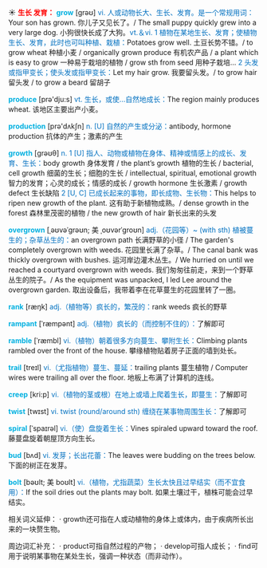 ☀ <font color="red">**生长 发育：**</font>
<font color="sky blue">**grow**</font> [ɡrəʊ] 
<font color="#0070c0">vi. 人或动物长大、生长、发育。是一个常规用词：</font>Your son has grown. 你儿子又见长了。/ The small puppy quickly grew into a very large dog. 小狗很快长成了大狗。<font color="#0070c0">vt.＆vi. 1 植物在某地生长、发育；使植物生长、发育，此时也可叫种植、栽植：</font>Potatoes grow well. 土豆长势不错。/ to grow wheat 种植小麦 / organically grown produce 有机农产品 / a plant which is easy to grow 一种易于栽培的植物 / grow sth from seed 用种子栽培… <font color="#0070c0">2 头发或指甲变长；使头发或指甲变长：</font>Let my hair grow. 我要留头发。/ to grow hair 留头发 / to grow a beard 留胡子

<font color="sky blue">**produce**</font> [prə'dju:s] 
<font color="#0070c0">vt. 生长，或使…自然地成长：</font>The region mainly produces wheat. 该地区主要出产小麦。

<font color="sky blue">**production**</font> [prə'dʌkʃn] 
<font color="#0070c0">n. [U] 自然的产生或分泌：</font>antibody, hormone production 抗体的产生；激素的产生

<font color="sky blue">**growth**</font> [ɡrəʊθ] 
<font color="#0070c0">n. 1 [U] 指人、动物或植物在身体、精神或情感上的成长、发育、生长：</font>body growth 身体发育 / the plant’s growth 植物的生长 / bacterial, cell growth 细菌的生长；细胞的生长 / intellectual, spiritual, emotional growth 智力的发育；心灵的成长；情感的成长 / growth hormone 生长激素 / growth defect 生长缺陷 <font color="#0070c0">2 [U, C] 已成长起来的事物，即长成物、生长物：</font>This helps to ripen new growth of the plant. 这有助于新植物成熟。/ dense growth in the forest 森林里茂密的植物 / the new growth of hair 新长出来的头发
           
<font color="sky blue">**overgrown**</font> [ˌəʊvəˈgrəʊn; 美 ˌoʊvərˈgroʊn]
<font color="#0070c0">adj.（花园等）~ (with sth) 植被蔓生的；杂草丛生的：</font>an overgrown path 长满野草的小径 / The garden's completely overgrown with weeds. 花园里长满了杂草。/ The canal bank was thickly overgrown with bushes. 运河岸边灌木丛生。/ We hurried on until we reached a courtyard overgrown with weeds. 我们匆匆往前走，来到一个野草丛生的院子。/ As the equipment was unpacked, I led Lee around the overgrown garden. 取出设备后，我带着李在花草蔓生的花园里转了一圈。

<font color="sky blue">**rank**</font> [ræŋk] 
<font color="#0070c0">adj.（植物等）疯长的，繁茂的：</font>rank weeds 疯长的野草
             
<font color="sky blue">**rampant**</font> [ˈræmpənt]
<font color="#0070c0">adj.（植物）疯长的（而控制不住的）：</font>了解即可

<font color="sky blue">**ramble**</font> [ˈræmbl]
<font color="#0070c0">vi.（植物）朝着很多方向蔓生、攀附生长：</font>Climbing plants rambled over the front of the house. 攀缘植物贴着房子正面的墙到处长。
           
<font color="sky blue">**trail**</font> [treɪl]
<font color="#0070c0">vi.（尤指植物）蔓生、蔓延：</font>trailing plants 蔓生植物 / Computer wires were trailing all over the floor. 地板上布满了计算机的连线。
           
<font color="sky blue">**creep**</font> [kri:p]
<font color="#0070c0">vi.（植物的茎或根）在地上或墙上爬着生长，即蔓生：</font>了解即可

<font color="sky blue">**twist**</font> [twɪst] 
<font color="#0070c0">vi. twist (round/around sth) 缠绕在某事物周围生长：</font>了解即可
        
<font color="sky blue">**spiral**</font> [ˈspaɪrəl]
<font color="#0070c0">vi.（使）盘旋着生长：</font>Vines spiraled upward toward the roof. 藤蔓盘旋着朝屋顶方向生长。

<font color="sky blue">**bud**</font> [bʌd]
<font color="#0070c0">vi. 发芽；长出花蕾：</font>The leaves were budding on the trees below. 下面的树正在发芽。
           
<font color="sky blue">**bolt**</font> [bəʊlt; 美 boʊlt]
<font color="#0070c0">vi.（植物，尤指蔬菜）生长太快且过早结实（而不宜食用）：</font>If the soil dries out the plants may bolt. 如果土壤过干，植株可能会过早结实。

相关词义延伸：
· growth还可指在人或动植物的身体上或体内，由于疾病所长出来的一块赘生物。

周边词汇补充：
· product可指自然过程的产物；
· develop可指人成长；
· find可用于说明某事物在某处生长，强调一种状态（而非动作）。

